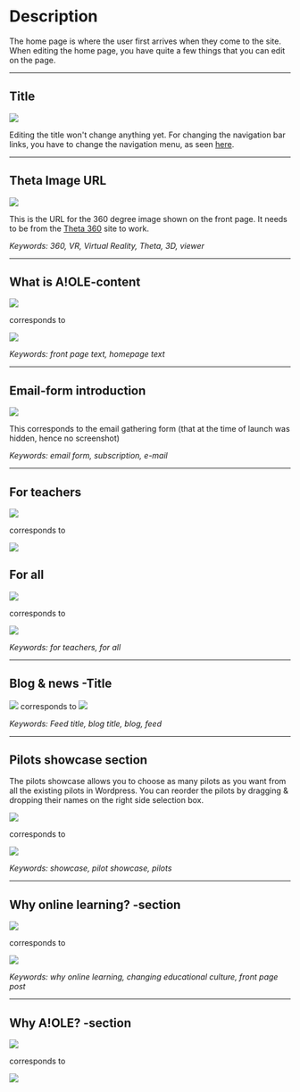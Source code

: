 # Description
The home page is where the user first arrives when they come to the site. When editing the home page, you have quite a few things that you can edit on the page.

---

## Title
![](assets/page-home-d90e7bd2.png)

Editing the title won't change anything yet. For changing the navigation bar links, you have to change the navigation menu, as seen [here](general.md).

---

## Theta Image URL
![](assets/page-home-1b06a9c1.png)

This is the URL for the 360 degree image shown on the front page. It needs to be from the [Theta 360](https://theta360.com/) site to work.

*Keywords: 360, VR, Virtual Reality, Theta, 3D, viewer*

---

## What is A!OLE-content
![](assets/page-home-a22011f6.png)

corresponds to

![](assets/page-home-11642002.png)

*Keywords: front page text, homepage text*

---

## Email-form introduction
![](assets/page-home-99a3b5fb.png)

This corresponds to the email gathering form (that at the time of launch was hidden, hence no screenshot)

*Keywords: email form, subscription, e-mail*

---

## For teachers
![](assets/page-home-bffbfe7f.png)

corresponds to

![](assets/page-home-5d4133f8.png)

## For all
![](assets/page-home-4041db04.png)

corresponds to

![](assets/page-home-f2f15397.png)

*Keywords: for teachers, for all*

---

## Blog & news -Title
![](assets/page-home-eb793576.png) corresponds to ![](assets/page-home-62d0dfd8.png)

*Keywords: Feed title, blog title, blog, feed*

---

## Pilots showcase section

The pilots showcase allows you to choose as many pilots as you want from all the existing pilots in Wordpress. You can reorder the pilots by dragging & dropping their names on the right side selection box.

![](assets/page-home-51dee2e2.png)

corresponds to

![](assets/page-home-7d9c31b7.png)

*Keywords: showcase, pilot showcase, pilots*

---
## Why online learning? -section

![](assets/page-home-53a0e3df.png)

corresponds to

![](assets/page-home-1e6002dd.png)

*Keywords: why online learning, changing educational culture, front page post*

---
## Why A!OLE? -section
![](assets/page-home-a72f0516.png)

corresponds to

![](assets/page-home-f59229fa.png)

